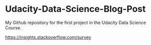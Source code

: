 # Udacity-Data-Science-Blog-Post
My Github repository for the first project in the Udacity Data Science Course.

https://insights.stackoverflow.com/survey
